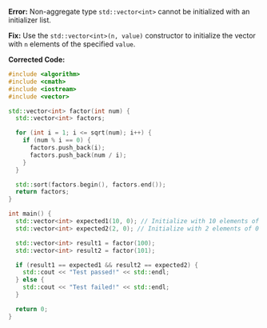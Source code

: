 **Error:** Non-aggregate type `std::vector<int>` cannot be initialized with an initializer list.

**Fix:** Use the `std::vector<int>(n, value)` constructor to initialize the vector with `n` elements of the specified `value`.

**Corrected Code:**
```cpp
#include <algorithm>
#include <cmath>
#include <iostream>
#include <vector>

std::vector<int> factor(int num) {
  std::vector<int> factors;

  for (int i = 1; i <= sqrt(num); i++) {
    if (num % i == 0) {
      factors.push_back(i);
      factors.push_back(num / i);
    }
  }

  std::sort(factors.begin(), factors.end());
  return factors;
}

int main() {
  std::vector<int> expected1(10, 0); // Initialize with 10 elements of 0
  std::vector<int> expected2(2, 0); // Initialize with 2 elements of 0

  std::vector<int> result1 = factor(100);
  std::vector<int> result2 = factor(101);

  if (result1 == expected1 && result2 == expected2) {
    std::cout << "Test passed!" << std::endl;
  } else {
    std::cout << "Test failed!" << std::endl;
  }

  return 0;
}
```
